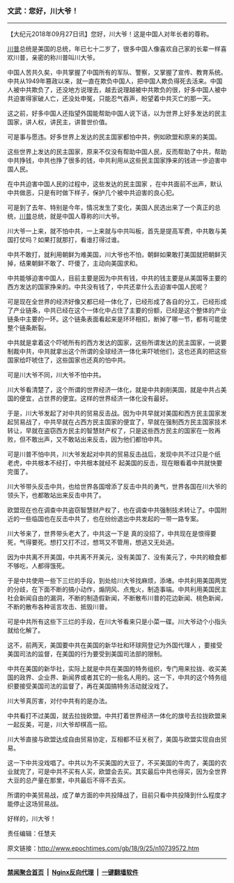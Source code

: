 ### 文武：您好，川大爷！
------------------------

<p>【大纪元2018年09月27日讯】您好，川大爷！这是中国人对年长者的尊称。</p>
<p><a href="http://www.epochtimes.com/gb/tag/%E5%B7%9D%E6%99%AE.html">川普</a>总统是美国的总统，年已七十二岁了，很多中国人像喜欢自己家的长辈一样喜欢川普，亲密的称川普叫川大爷。</p>
<p>中国人苦共久矣，中共掌握了中国所有的军队、警察，又掌握了宣传、教育系统。中共从1949年篡政以来，就一直在欺负中国人，把中国人欺负得死去活来。中国人被中共欺负了，还没地方说理去，越去说理越被中共欺负的很，好多中国人被中共迫害得家破人亡，还没处申冤，只能忍气吞声，盼望着中共灭亡的那一天。</p>
<p>这之前，好多中国人还指望外国能帮助中国人说下话，以为世界上好多发达的民主国家，讲人权，讲民主，讲普世价值。</p>
<p>可是事与愿违。好多世界上发达的民主国家都怕中共，例如欧盟和原来的美国。</p>
<p>这些世界上发达的民主国家，原来不仅没有帮助中国人民，反而帮助了中共，帮助中共挣钱，中共也挣了很多的钱，中共利用从这些民主国家挣来的钱进一步迫害中国人民。</p>
<p>在中共迫害中国人民的过程中，这些发达的民主国家 ，在中共面前不出声，默认中共做恶，只是有时做下样子，保护几个被中共迫害的良心犯。</p>
<p>可是到了去年、特别是今年，情况发生了变化，美国人民选出来了一个真正的总统，<a href="http://www.epochtimes.com/gb/tag/%E5%B7%9D%E6%99%AE.html">川普</a>总统，就是中国人尊称的川大爷。</p>
<p>川大爷一上来，就不怕中共，一上来就与中共叫板，首先是提高军费，中共敢与美国打仗吗？如果打就那打，看谁打得过谁。</p>
<p>中共不敢打，就利用朝鲜为难美国，川大爷也不怕，朝鲜如果敢打美国就把朝鲜灭掉，结果朝鲜不敢了、吓傻了，主动向美国求和。</p>
<p>中共能够迫害中国人，目前主要是因为中共有钱，中共的钱主要是从美国等主要的西方发达的国家挣来的。中共没有钱了，中共还拿什么去迫害中国人民呢？</p>
<p>可是现在全世界的经济好像又都已经一体化了，已经形成了各自的分工，已经形成了产业链条，中共已经在这个一体化中占住了主要的份额，已经是这个整体的产业链条中主要的一环。这个链条表面看起来是环环相扣，断掉了哪一节，都有可能使整个链条断裂。</p>
<p>中共就是拿着这个吓唬所有的西方发达的国家，这些所谓发达的民主国家，一说要制裁中共，中共就拿出这个所谓的全球经济一体化来吓唬他们，这也还真的把这些国家给吓唬住了，这些国家也还真的怕中共。</p>
<p>可是川大爷不同，川大爷不怕中共。</p>
<p>川大爷看清楚了，这个所谓的世界经济一体化，就是中共剥削美国，就是中共占美国的便宜，占世界的便宜。这样的世界经济一体化没有最好。</p>
<p>于是，川大爷发起了对中共的贸易反击战。因为中共早就对美国和西方民主国家发起贸易战了，中共早就在占西方民主国家的便宜了，早就在强制西方民主国家技术转让，早就在盗窃西方民主的智慧财产权了，只是这些西方民主的国家在一败再败，但不敢出声，又不敢站出来反击，因为他们都怕中共。</p>
<p>可是川普不怕中共，川大爷发起对中共的贸易反击战后，发现中共不过只是个纸 老虎，中共根本不经打，中共根本就经不 起美国的反击，现在眼看着中共就快要完蛋了。</p>
<p>川大爷带头反击中共，也给世界各国增添了反击中共的勇气，世界各国在川大爷的领头下，也都敢站出来反击中共了。</p>
<p>欧盟现在也在调查中共盗窃智慧财产权了，也在调查中共强制技术转让了。中国附近的一些临国也在反击中共了，也在纷纷退出中共发起的一带一路专案。</p>
<p>川大爷来了，世界带头老大了，中共这一下是 真的没招了，中共现在是恨得要死，气得要死。想打又打不过，想骂又不管用，想逃又无处逃。</p>
<p>因为中共离不开美国，中共离不开美元，没有美国了、没有美元了，中共的粮食都不够吃，人都得饿死。</p>
<p>于是中共使用一些下三烂的手段，到处给川大爷找麻烦，添堵。中共利用美国两党的分歧，在下面不断的搞小动作，煽阴风、点鬼火，制造事端。中共利用美国民主社会新闻自由的漏洞，不断的制造假新闻，不断散布川普的花边新闻、桃色新闻，不断的散布各种谣言攻击、抵毁川普。</p>
<p>可是中共所有这些下三烂的手段，在川大爷看来只是小菜一碟。川大爷动个小指头就给化解了。</p>
<p>这不，前两天，美国要中共在美国的新华社和环球网登记为外国代理人 ，要接受美国司法的监督，在美国的行为要受到美国司法部的限制。</p>
<p>中共在美国的新华社，实际上就是中共在美国的特务组织，专门用来拉拢、收买美国的政界、企业界、新闻界或者其它的一些名人用的。这一下，中共的这个特务组织要接受美国司法的监督了，再在美国搞特务活动就没戏了。</p>
<p>川大爷真厉害，对付中共有的是办法。</p>
<p>中共看打不过美国，就去拉拢欧盟。中共打着世界经济一体化的旗号去拉拢欧盟来一起反美，可是，川大爷却棋高一招。</p>
<p>川大爷直接与欧盟达成自由贸易协定，互相都不征关税了，美国与欧盟实现自由贸易。</p>
<p>这一下中共没戏唱了。中共以为不买美国的大豆了，不买美国的牛肉了，美国的农业就完了，可是中共不买有人买，欧盟会去买。其实最后中共也得买，因为全世界大豆的总产量在那里，中共最后不得不去买。</p>
<p>所谓的中美贸易战，成了单方面的中共投降战了，目前只看中共投降到什么程度才能停止这场贸易战。</p>
<p>好样的，川大爷！</p>
<p>责任编辑：任慧夫</p>

原文链接：http://www.epochtimes.com/gb/18/9/25/n10739572.htm


------------------------
#### [禁闻聚合首页](https://github.com/gfw-breaker/banned-news/blob/master/README.md) &nbsp;|&nbsp; [Nginx反向代理](https://github.com/gfw-breaker/open-proxy/blob/master/README.md) &nbsp;|&nbsp; [一键翻墙软件](https://github.com/gfw-breaker/nogfw/blob/master/README.md)
